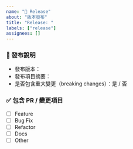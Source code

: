 ```yaml
---
name: "🚀 Release"
about: "版本發布"
title: "Release: "
labels: ["release"]
assignees: []
---
```


### 🚀 發布說明
- 發布版本：
- 發布項目摘要：
- 是否包含重大變更（breaking changes）：是 / 否

### ✅ 包含 PR / 變更項目
- [ ] Feature
- [ ] Bug Fix
- [ ] Refactor
- [ ] Docs
- [ ] Other